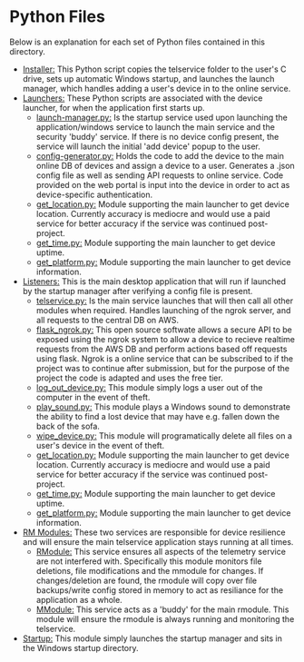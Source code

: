 # Python Files
Below is an explanation for each set of Python files contained in this directory.

* [Installer:](/desktop-application/python-files/installer) This Python script copies the telservice folder to the user's C drive, sets up automatic Windows startup, and launches the launch manager, which handles adding a user's device in to the online service.
* [Launchers:](/desktop-application/python-files/launchers) These Python scripts are associated with the device launcher, for when the application first starts up.
  * [launch-manager.py:](/desktop-application/python-files/launchers/launch-manager.py) Is the startup service used upon launching the application/windows service to launch the main service and the security 'buddy' service. If there is no device config present, the service will launch the initial 'add device' popup to the user.
  * [config-generator.py:](/desktop-application/python-files/launchers/config-generator.py) Holds the code to add the device to the main online DB of devices and assign a device to a user. Generates a .json config file as well as sending API requests to online service. Code provided on the web portal is input into the device in order to act as device-specific authentication.
  * [get_location.py:](/desktop-application/python-files/launchers/get_location.py) Module supporting the main launcher to get device location. Currently accuracy is mediocre and would use a paid service for better accuracy if the service was continued post-project.
  * [get_time.py:](/desktop-application/python-files/launchers/get_time.py) Module supporting the main launcher to get device uptime.
  * [get_platform.py:](/desktop-application/python-files/launchers/get_platform.py) Module supporting the main launcher to get device information.
* [Listeners:](/desktop-application/python-files/listener) This is the main desktop application that will run if launched by the startup manager after verifying a config file is present.
  * [telservice.py:](/desktop-application/python-files/listener/telservice.py) Is the main service launches that will then call all other modules when required. Handles launching of the ngrok server, and all requests to the central DB on AWS.
  * [flask_ngrok.py:](/desktop-application/python-files/listener/flask_ngrok.py) This open source softwate allows a secure API to be exposed using the ngrok system to allow a device to recieve realtime requests from the AWS DB and perform actions based off requests using flask. Ngrok is a online service that can be subscribed to if the project was to continue after submission, but for the purpose of the project the code is adapted and uses the free tier.
  * [log_out_device.py:](/desktop-application/python-files/listener/log_out_device.py) This module simply logs a user out of the computer in the event of theft.
  * [play_sound.py:](/desktop-application/python-files/listener/play_sound.py) This module plays a Windows sound to demonstrate the ability to find a lost device that may have e.g. fallen down the back of the sofa.
  * [wipe_device.py:](/desktop-application/python-files/listener/wipe_device.py) This module will programatically delete all files on a user's device in the event of theft. 
  * [get_location.py:](/desktop-application/python-files/listener/get_location.py) Module supporting the main launcher to get device location. Currently accuracy is mediocre and would use a paid service for better accuracy if the service was continued post-project.
  * [get_time.py:](/desktop-application/python-files/listener/get_time.py) Module supporting the main launcher to get device uptime.
  * [get_platform.py:](/desktop-application/python-files/listener/get_platform.py) Module supporting the main launcher to get device information.
* [RM Modules:](/desktop-application/python-files/rmmodules) These two services are responsible for device resilience and will ensure the main telservice application stays running at all times. 
  * [RModule:](/desktop-application/python-files/rmmodules/rmodule) This service ensures all aspects of the telemetry service are not interfered with. Specifically this module monitors file deletions, file modifications and the mmodule for changes. If changes/deletion are found, the rmodule will copy over file backups/write config stored in memory to act as resiliance for the application as a whole.
  * [MModule:](/desktop-application/python-files/rmmodules/mmodule) This service acts as a 'buddy' for the main rmodule. This module will ensure the rmodule is always running and monitoring the telservice.
* [Startup:](/desktop-application/python-files/startup) This module simply launches the startup manager and sits in the Windows startup directory.